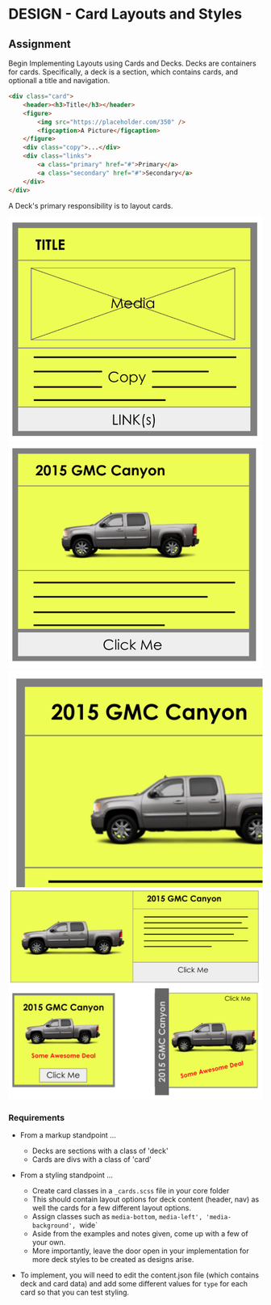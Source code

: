 # DESIGN - Card Layouts and Styles


## Assignment
Begin Implementing Layouts using Cards and Decks. Decks are containers for cards. Specifically, a deck is a section, which contains cards, and optionall a title and navigation.

```html
<div class="card">
    <header><h3>Title</h3></header>
    <figure>
        <img src="https://placeholder.com/350" />
        <figcaption>A Picture</figcaption>
    </figure>
    <div class="copy">...</div>
    <div class="links">
        <a class="primary" href="#">Primary</a>
        <a class="secondary" href="#">Secondary</a>
    </div>
</div>
```

A Deck's primary responsibility is to layout cards.

<img src="assets/card1.png" />

<img src="assets/card2.png" />

<img src="assets/card3.png" />

<img src="assets/card4.png" />

<img src="assets/card5.png" />

### Requirements

* From a markup standpoint ...
  * Decks are sections with a class of 'deck'
  * Cards are divs with a class of 'card'
* From a styling standpoint ...
  * Create card classes in a `_cards.scss` file in your core folder
  * This should contain layout options for deck content (header, nav) as well the cards for a few different layout options.
  * Assign classes such as `media-bottom`, `media-left', 'media-background', `wide`
  * Aside from the examples and notes given, come up with a few of your own.
  * More importantly, leave the door open in your implementation for more deck styles to be created as designs arise.

* To implement, you will need to edit the content.json file (which contains deck and card data) and add some different values for `type` for each card so that you can test styling.
